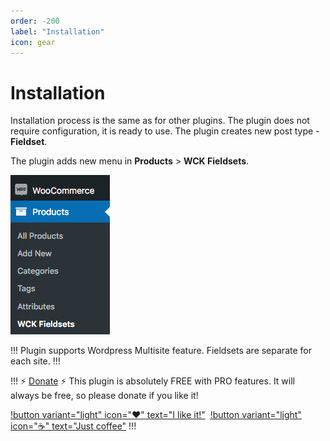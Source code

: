 ```yaml
---
order: -200
label: "Installation"
icon: gear
---
```

# Installation

Installation process is the same as for other plugins. The plugin does not require configuration, it is ready to use.
The plugin creates new post type - **Fieldset**.

The plugin adds new menu in **Products** > **WCK Fieldsets**.

![](../images/plugin_menu.png)

!!!
Plugin supports Wordpress Multisite feature. Fieldsets are separate for each site.
!!!

!!! :zap: [Donate](https://www.paypal.com/donate/?hosted_button_id=5DNZK72H5YCBY) :zap:
This plugin is absolutely FREE with PRO features. It will always be free, so please donate if you like it!

[!button variant="light" icon=":heart:" text="I like it!"](https://www.paypal.com/donate/?hosted_button_id=5DNZK72H5YCBY)&nbsp;
[!button variant="light" icon=":coffee:" text="Just coffee"](https://www.buymeacoffee.com/piatkowski)
!!!